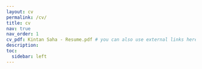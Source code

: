 ```yaml
---
layout: cv
permalink: /cv/
title: cv
nav: true
nav_order: 1
cv_pdf: Kintan Saha - Resume.pdf # you can also use external links here
description: 
toc:
  sidebar: left
---
```

